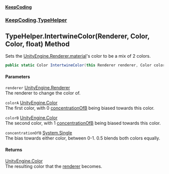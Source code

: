 #### [KeepCoding](index.md 'index')
### [KeepCoding](KeepCoding.md 'KeepCoding').[TypeHelper](TypeHelper.md 'KeepCoding.TypeHelper')
## TypeHelper.IntertwineColor(Renderer, Color, Color, float) Method
Sets the [UnityEngine.Renderer.material](https://docs.microsoft.com/en-us/dotnet/api/UnityEngine.Renderer.material 'UnityEngine.Renderer.material')'s color to be a mix of 2 colors.  
```csharp
public static Color IntertwineColor(this Renderer renderer, Color colorA, Color colorB, float concentrationOfB=0.5f);
```
#### Parameters
<a name='KeepCoding_TypeHelper_IntertwineColor(Renderer_Color_Color_float)_renderer'></a>
`renderer` [UnityEngine.Renderer](https://docs.microsoft.com/en-us/dotnet/api/UnityEngine.Renderer 'UnityEngine.Renderer')  
The renderer to change the color of.
  
<a name='KeepCoding_TypeHelper_IntertwineColor(Renderer_Color_Color_float)_colorA'></a>
`colorA` [UnityEngine.Color](https://docs.microsoft.com/en-us/dotnet/api/UnityEngine.Color 'UnityEngine.Color')  
The first color, with 0 [concentrationOfB](TypeHelper_IntertwineColor_Wsco2A8QXwKd2RmDt2gqyA.md#KeepCoding_TypeHelper_IntertwineColor(Renderer_Color_Color_float)_concentrationOfB 'KeepCoding.TypeHelper.IntertwineColor(Renderer, Color, Color, float).concentrationOfB') being biased towards this color.
  
<a name='KeepCoding_TypeHelper_IntertwineColor(Renderer_Color_Color_float)_colorB'></a>
`colorB` [UnityEngine.Color](https://docs.microsoft.com/en-us/dotnet/api/UnityEngine.Color 'UnityEngine.Color')  
The second color, with 1 [concentrationOfB](TypeHelper_IntertwineColor_Wsco2A8QXwKd2RmDt2gqyA.md#KeepCoding_TypeHelper_IntertwineColor(Renderer_Color_Color_float)_concentrationOfB 'KeepCoding.TypeHelper.IntertwineColor(Renderer, Color, Color, float).concentrationOfB') being biased towards this color.
  
<a name='KeepCoding_TypeHelper_IntertwineColor(Renderer_Color_Color_float)_concentrationOfB'></a>
`concentrationOfB` [System.Single](https://docs.microsoft.com/en-us/dotnet/api/System.Single 'System.Single')  
The bias towards either color, between 0-1. 0.5 blends both colors equally.
  
#### Returns
[UnityEngine.Color](https://docs.microsoft.com/en-us/dotnet/api/UnityEngine.Color 'UnityEngine.Color')  
The resulting color that the [renderer](TypeHelper_IntertwineColor_Wsco2A8QXwKd2RmDt2gqyA.md#KeepCoding_TypeHelper_IntertwineColor(Renderer_Color_Color_float)_renderer 'KeepCoding.TypeHelper.IntertwineColor(Renderer, Color, Color, float).renderer') becomes.
